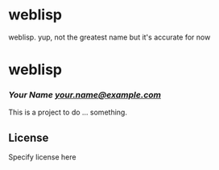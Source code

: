 # weblisp
weblisp.  yup, not the greatest name but it's accurate for now

# weblisp
### _Your Name <your.name@example.com>_

This is a project to do ... something.

## License

Specify license here

